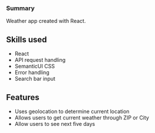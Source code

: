 ### Summary

Weather app created with React.

## Skills used

- React
- API request handling
- SemanticUI CSS
- Error handling
- Search bar input

## Features

- Uses geolocation to determine current location
- Allows users to get current weather through ZIP or City
- Allow users to see next five days
